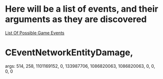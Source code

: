 # Here will be a list of events, and their arguments as they are discovered

[List Of Possible Game Events](https://github.com/citizenfx/fivem/blob/5bad342ab5dcb8d2f5d10b8823913e8c71802619/code/components/gta-core-five/include/gta_vtables.h)


# CEventNetworkEntityDamage,
args: 514, 258, 1101169152, 0, 133987706, 1086820063, 1086820063, 0, 0, 0, 0
